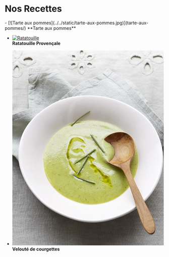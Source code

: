 # Nos Recettes

<div class="grid cards" markdown="1">
- [![Tarte aux pommes](../../static/tarte-aux-pommes.jpg)](tarte-aux-pommes/)  
  **Tarte aux pommes**

- [![Ratatouille](/images/ratatouille.jpg)](ratatouille/)  
  **Ratatouille Provençale**

- [![Velouté de courgettes](../../static/veloute-courgettes.jpg)](veloute-courgettes/)  
  **Velouté de courgettes**
</div>
